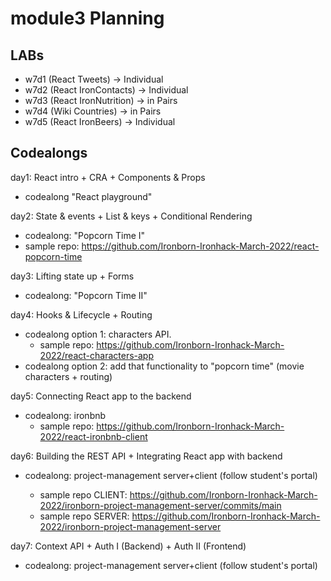 
# module3 Planning


## LABs

- w7d1 (React Tweets)         → Individual
- w7d2 (React IronContacts)   → Individual
- w7d3 (React IronNutrition)  → in Pairs
- w7d4 (Wiki Countries)       → in Pairs
- w7d5 (React IronBeers)      → Individual



## Codealongs

day1: React intro + CRA + Components & Props
- codealong "React playground"


day2: State & events + List & keys + Conditional Rendering
- codealong: "Popcorn Time I"
- sample repo: https://github.com/Ironborn-Ironhack-March-2022/react-popcorn-time


day3: Lifting state up + Forms
- codealong: "Popcorn Time II"



day4: Hooks & Lifecycle + Routing
- codealong option 1: characters API.
  - sample repo: https://github.com/Ironborn-Ironhack-March-2022/react-characters-app
- codealong option 2: add that functionality to "popcorn time" (movie characters + routing)



day5: Connecting React app to the backend
- codealong: ironbnb 
  - sample repo: https://github.com/Ironborn-Ironhack-March-2022/react-ironbnb-client



day6: Building the REST API + Integrating React app with backend
- codealong: project-management server+client (follow student's portal)
  - sample repo CLIENT: https://github.com/Ironborn-Ironhack-March-2022/ironborn-project-management-server/commits/main
  - sample repo SERVER: https://github.com/Ironborn-Ironhack-March-2022/ironborn-project-management-server

  <!-- 
    @Luis: 
    
    initialize with ironlauncher --auth --json  !!!!!
    (so that we can speed up backend auth lecture)

  -->

day7: Context API + Auth I (Backend) + Auth II (Frontend)
- codealong: project-management server+client (follow student's portal)


